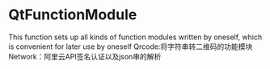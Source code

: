 # QtFunctionModule
This function sets up all kinds of function modules written by oneself, which is convenient for later use by oneself
Qrcode:将字符串转二维码的功能模块
Network：阿里云API签名认证以及json串的解析
